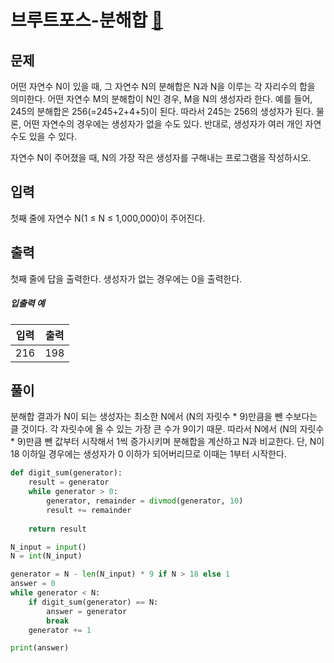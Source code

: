 # 브루트포스-분해합 [🔗](https://www.acmicpc.net/problem/2231)

## 문제

어떤 자연수 N이 있을 때, 그 자연수 N의 분해합은 N과 N을 이루는 각 자리수의 합을 의미한다. 어떤 자연수 M의 분해합이 N인 경우, M을 N의 생성자라 한다. 예를 들어, 245의 분해합은 256(=245+2+4+5)이 된다. 따라서 245는 256의 생성자가 된다. 물론, 어떤 자연수의 경우에는 생성자가 없을 수도 있다. 반대로, 생성자가 여러 개인 자연수도 있을 수 있다.

자연수 N이 주어졌을 때, N의 가장 작은 생성자를 구해내는 프로그램을 작성하시오.

## 입력

첫째 줄에 자연수 N(1 ≤ N ≤ 1,000,000)이 주어진다.

## 출력

첫째 줄에 답을 출력한다. 생성자가 없는 경우에는 0을 출력한다.

##### 입출력 예

| 입력 | 출력 |
| ---- | ---- |
| 216  | 198  |

## 풀이

분해합 결과가 N이 되는 생성자는 최소한 N에서 (N의 자릿수 * 9)만큼을 뺀 수보다는 클 것이다. 각 자릿수에 올 수 있는 가장 큰 수가 9이기 때문. 따라서 N에서 (N의 자릿수 * 9)만큼 뺀 값부터 시작해서 1씩 증가시키며 분해합을 계산하고 N과 비교한다. 단, N이 18 이하일 경우에는 생성자가 0 이하가 되어버리므로 이때는 1부터 시작한다.

```python
def digit_sum(generator):
    result = generator
    while generator > 0:
        generator, remainder = divmod(generator, 10)
        result += remainder
    
    return result

N_input = input()
N = int(N_input)

generator = N - len(N_input) * 9 if N > 18 else 1
answer = 0
while generator < N:
    if digit_sum(generator) == N:
        answer = generator
        break
    generator += 1

print(answer)
```


